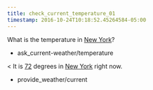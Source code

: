 ```yaml
---
title: check_current_temperature_01
timestamp: 2016-10-24T10:18:52.45264584-05:00
---
```


What is the temperature in [New York](city)?
* ask_current-weather/temperature

< It is [72](temperature) degrees in [New York](city) right now.
* provide_weather/current
